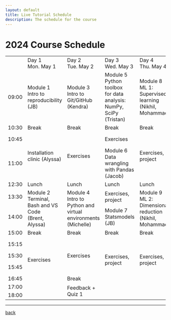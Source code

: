 ```yaml
---
layout: default
title: Live Tutorial Schedule
description: The schedule for the course
---
```


# 2024 Course Schedule

<!-- 🔶 TO be announced 🔶 -->

<!-- **Classroom:** room 189 (QLS Conference Room) of 550 Sherbrooke Street West -->

<!--
| Date              | Time        | Event                                               |
| ----------------- | ----------- | --------------------------------------------------- |
| Monday May 1st    | 09:00-10:30 | 1. Introduction to Reproducibility                  |
|                   | 10:45-12:30 | Installation clinic                                 |
|                   | 13:30-15:00 | 2. Terminal and Bash                                |
|                   | 15:15-17:00 | Exercises                                           |
| Tuesday May 2nd   | 09:00-10:30 | 3. Introduction to Python                           |
|                   | 10:45-12:30 | Exercises                                           |
|                   | 13:30-15:00 | 4. Intro to NumPy and SciPy                         |
|                   | 15:15-16:45 | Exercises                                           |
|                   | 17:00-18:00 | Quiz 1 + feedback                                   |
| Wednesday May 3rd | 09:00-10:15 | 5. Git and GitHub                                   |
|                   | 10:15-10:45 | Exercises                                           |
|                   | 11:00-12:30 | 6. Data Wrangling with Pandas                       |
|                   | 13:30-14:00 | Exercises                                           |
|                   | 14:00-15:00 | 7. Classical statistics pitfalls and remedies       |
|                   | 15:15-17:00 | Exercises                                           |
| Thursday May 4th  | 09:00-10:30 | 8. Machine Learning 1: Supervised Learning          |
|                   | 10:45-12:30 | Exercises                                           |
|                   | 13:30-15:00 | 9. Machine Learning 2: Model selection & validation |
|                   | 15:15-17:00 | Exercises                                           |
| Friday May 5th    | 09:00-10:30 | 10. Introduction to Data Visualization              |
|                   | 10:45-12:30 | 11. Containers                                      |
|                   | 13:30-15:00 | 12. High Performance Computing                      |
|                   | 15:15-15:30 | Exercises                                           |
|                   | 15:45-17:00 | Quiz 2                                              |
|                   | 17:00-19:00 | Celebratory 5 à 7 at Jeanne-Mance Park              | -->

<table cellspacing="0" cellpadding="0">
<thead>
</thead>
<tbody>
    <tr style="height: 20px">
        <td class="s0"></td>
        <td class="s0" dir="ltr">Day 1<br />Mon. May 1</td>
        <td class="s0" dir="ltr">Day 2<br />Tue. May 2</td>
        <td class="s0" dir="ltr">Day 3<br />Wed. May 3</td>
        <td class="s0" dir="ltr">Day 4<br />Thu. May 4</td>
        <td class="s0" dir="ltr">Day 5<br />Fri. May 5</td>
    </tr>
    <tr style="height: 20px">
        <td class="s1" dir="ltr">09:00</td>
        <td class="s0" dir="ltr">
            Module 1<br />Intro to reproducibility (JB)
        </td>
        <td class="s0" dir="ltr">Module 3<br />Intro to Git/GitHub (Kendra)</td>
        <td class="s0" dir="ltr">
            Module 5<br />Python toolbox <br />for data analysis: NumPy, SciPy<br />(Tristan)
        </td>
        <td class="s0" dir="ltr">
            Module 8<br />ML 1: Supervised learning <br />(Nikhil, Mohammad)
        </td>
        <td class="s0" dir="ltr">
            Module 10<br />Intro to data visualization (Kendra)
        </td>
    </tr>
    <tr style="height: 20px">
        <td class="s1" dir="ltr">10:30</td>
        <td class="s2" dir="ltr">Break</td>
        <td class="s2" dir="ltr">Break</td>
        <td class="s2" dir="ltr">Break</td>
        <td class="s2" dir="ltr">Break</td>
        <td class="s2" dir="ltr">Break</td>
    </tr>
    <tr style="height: 20px">
        <td class="s1" dir="ltr">10:45</td>
        <td class="s2" dir="ltr" rowspan="2">Installation clinic (Alyssa)</td>
        <td class="s2" dir="ltr" rowspan="2">Exercises</td>
        <td class="s2" dir="ltr">Exercises</td>
        <td class="s2" dir="ltr" rowspan="2">Exercises, <br />project</td>
        <td class="s2" dir="ltr">Exercises, <br />project</td>
    </tr>
    <tr style="height: 20px">
    <td class="s1" dir="ltr">11:00</td>
    <td class="s0" dir="ltr">
        Module 6<br />Data <br />wrangling with Pandas (Jacob)
    </td>
        <td class="s0" dir="ltr">Module 11<br />Containers<br />(Seb)</td>
    </tr>
    <tr style="height: 20px">
        <td class="s1" dir="ltr">12:30</td>
        <td class="s2" dir="ltr">Lunch</td>
        <td class="s2" dir="ltr">Lunch</td>
        <td class="s2" dir="ltr">Lunch</td>
        <td class="s2" dir="ltr">Lunch</td>
        <td class="s2" dir="ltr">Lunch</td>
    </tr>
    <tr style="height: 20px">
        <td class="s1" dir="ltr">13:30</td>
        <td class="s0" dir="ltr" rowspan="2">
            Module 2<br />Terminal, Bash and VS Code<br />(Brent, Alyssa)
        </td>
        <td class="s0" dir="ltr" rowspan="2">
            Module 4<br />Intro to Python and virtual environments (Michelle)
        </td>
        <td class="s2" dir="ltr">Exercises, <br />project</td>
        <td class="s0" dir="ltr" rowspan="2">
            Module 9<br />ML 2: Dimensionality reduction <br />(Nikhil, Mohammad)
        </td>
        <td class="s0" dir="ltr" rowspan="2">
            Module 12<br />AMA or LLM<br />(Brent)
        </td>
    </tr>
    <tr style="height: 20px">
        <td class="s1" dir="ltr">14:00</td>
        <td class="s0" dir="ltr">Module 7<br />Statsmodels (JB)</td>
    </tr>
    <tr style="height: 20px">
        <td class="s1" dir="ltr">15:00</td>
        <td class="s2" dir="ltr">Break</td>
        <td class="s2" dir="ltr">Break</td>
        <td class="s2" dir="ltr">Break</td>
        <td class="s2" dir="ltr">Break</td>
        <td class="s2" dir="ltr">Break</td>
    </tr>
    <tr style="height: 20px">
        <td class="s1" dir="ltr">15:15</td>
        <td class="s2" dir="ltr" rowspan="4">Exercises</td>
        <td class="s2" dir="ltr" rowspan="3">Exercises</td>
        <td class="s2" dir="ltr" rowspan="4">Exercises, <br />project</td>
        <td class="s2" dir="ltr" rowspan="4">Exercises, <br />project</td>
        <td class="s2" dir="ltr">Exercises, <br />project</td>
    </tr>
        <tr style="height: 20px">
        <td class="s1" dir="ltr">15:30</td>
        <td class="s2" dir="ltr">Break</td>
    </tr>
    <tr style="height: 20px">
        <td class="s1" dir="ltr">15:45</td>
        <td class="s2" dir="ltr">Feedback + <br />Quiz 2</td>
    </tr>
    <tr style="height: 20px">
        <td class="s1" dir="ltr">16:45</td>
        <td class="s2" dir="ltr">Break</td>
        <td class="s2" dir="ltr"></td>
    </tr>
    <tr style="height: 20px">
        <td class="s1" dir="ltr">17:00</td>
        <td class="s2" rowspan="2"></td>
        <td class="s2" dir="ltr" rowspan="2">Feedback + <br />Quiz 1</td>
        <td class="s2" rowspan="2"></td>
        <td class="s2" rowspan="2"></td>
        <td class="s2" dir="ltr" rowspan="2">Celebrations 🥳</td>
    </tr>
    <tr style="height: 20px">
        <td class="s1" dir="ltr">18:00</td>
    </tr>
</tbody>
</table>


---

[back](./)
